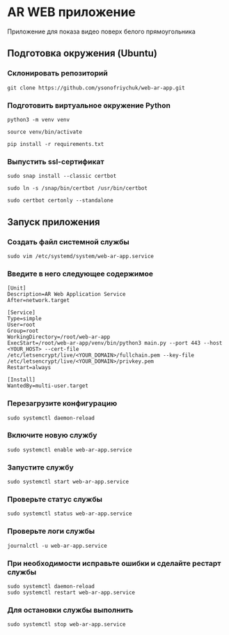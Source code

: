 # AR WEB приложение

Приложение для показа видео поверх белого прямоугольника

## Подготовка окружения (Ubuntu)

### Склонировать репозиторий

```shell
git clone https://github.com/ysonofriychuk/web-ar-app.git
```

### Подготовить виртуальное окружение Python

```shell
python3 -m venv venv
```

```shell
source venv/bin/activate
```

```shell
pip install -r requirements.txt
```

### Выпустить ssl-сертификат

```shell
sudo snap install --classic certbot
```

```shell
sudo ln -s /snap/bin/certbot /usr/bin/certbot
```

```shell
sudo certbot certonly --standalone
```

## Запуск приложения

### Создать файл системной службы

```shell
sudo vim /etc/systemd/system/web-ar-app.service
```

### Введите в него следующее содержимое

```
[Unit]
Description=AR Web Application Service
After=network.target

[Service]
Type=simple
User=root
Group=root
WorkingDirectory=/root/web-ar-app
ExecStart=/root/web-ar-app/venv/bin/python3 main.py --port 443 --host <YOUR_HOST> --cert-file /etc/letsencrypt/live/<YOUR_DOMAIN>/fullchain.pem --key-file /etc/letsencrypt/live/<YOUR_DOMAIN>/privkey.pem
Restart=always

[Install]
WantedBy=multi-user.target
```

### Перезагрузите конфигурацию

```shell
sudo systemctl daemon-reload
```

### Включите новую службу

```shell
sudo systemctl enable web-ar-app.service
```

### Запустите службу

```shell
sudo systemctl start web-ar-app.service
```

### Проверьте статус службы

```shell
sudo systemctl status web-ar-app.service
```

### Проверьте логи службы

```shell
journalctl -u web-ar-app.service
```

### При необходимости исправьте ошибки и сделайте рестарт службы

```shell
sudo systemctl daemon-reload
sudo systemctl restart web-ar-app.service
```

### Для остановки службы выполнить

```shell
sudo systemctl stop web-ar-app.service
```